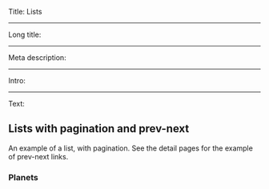Title: Lists

----

Long title:

----

Meta description:

----

Intro:

----

Text:

## Lists with pagination and prev-next

An example of a list, with pagination. See the detail pages for the example of prev-next links.

### Planets